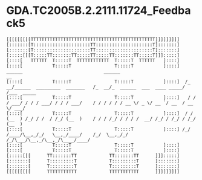 # GDA.TC2005B.2.2111.11724_Feedback5

    [[[[[[[[[TTTTTTTTTTTTTTTTTTTTTTTTTTTTTTTTTTTTTTTTTTTTTT]]]]]]]]]
    [:::::::[T:::::::::::::::::::::TT:::::::::::::::::::::T]:::::::]
    [:::::::[T:::::::::::::::::::::TT:::::::::::::::::::::T]:::::::]
    [:::::[[[T:::::TT:::::::TT:::::TT:::::TT:::::::TT:::::T]]]:::::]
    [::::[   TTTTTT  T:::::T  TTTTTTTTTTTT  T:::::T  TTTTTT   ]::::]
    [::::[           T:::::T                T:::::T           ]::::]   ______                              ______                           __          
    [::::[           T:::::T                T:::::T           ]::::]  /_  __/______  _________  _______   /_  __/_  ______  ___  ____ _____/ /___  _____
    [::::[           T:::::T                T:::::T           ]::::]   / / / ___/ / / / ___/ / / / ___/    / / / / / / __ \/ _ \/ __ `/ __  / __ \/ ___/
    [::::[           T:::::T                T:::::T           ]::::]  / / (__  ) /_/ / /  / /_/ (__  )    / / / /_/ / / / /  __/ /_/ / /_/ / /_/ (__  ) 
    [::::[           T:::::T                T:::::T           ]::::] /_/ /____/\__,_/_/   \__,_/____/    /_/  \__,_/_/ /_/\___/\__,_/\__,_/\____/____/  
    [::::[           T:::::T                T:::::T           ]::::]
    [::::[           T:::::T                T:::::T           ]::::]
    [:::::[[[      TT:::::::TT            TT:::::::TT      ]]]:::::]
    [:::::::[      T:::::::::T            T:::::::::T      ]:::::::]
    [:::::::[      T:::::::::T            T:::::::::T      ]:::::::]
    [[[[[[[[[      TTTTTTTTTTT            TTTTTTTTTTT      ]]]]]]]]]
                                                                

